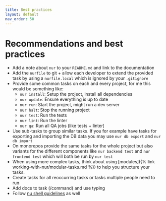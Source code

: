 ```yaml
---
title: Best practices
layout: default
nav_order: 50
---
```


# Recommendations and best practices

* Add a note about `nur` to your `README.md` and link to the documentation
* Add the `nurfile` to git + allow each developer to extend the provided task by using a `nurfile.local` which
  is ignored by your `.gitignore`
* Provide some common tasks on each and every project, for me this would be something like:
    - `nur install`: Setup the project, install all dependencies
    - `nur update`: Ensure everything is up to date
    - `nur run`: Start the project, might run a dev server
    - `nur halt`: Stop the running project
    - `nur test`: Run the tests
    - `nur lint`: Run the linter
    - `nur qa`: Run all QA jobs (like tests + linter)
* Use sub-tasks to group similar tasks. If you for example have tasks for exporting and importing the DB data
  you may use `nur db export` and `nur db import`
* On monorepos provide the same tasks for the whole project but also variants for the different components like
  `nur backend test` and `nur frontend test` which will both be run by `nur test`
* When using more complex tasks, think about using [modules]({% link working-with-nur/modular-tasks.md %}) to
  help you structure your tasks.
* Create tasks for all reoccurring tasks or tasks multiple people need to run
* Add docs to task (/command) and use typing
* Follow [nu shell guidelines](https://www.nushell.sh/book/style_guide.html) as well
